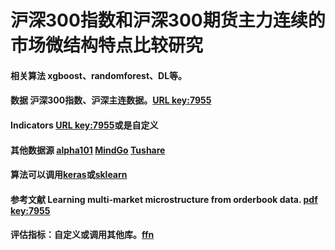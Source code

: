 # 沪深300指数和沪深300期货主力连续的市场微结构特点比较研究  
#### 相关算法 xgboost、randomforest、DL等。
#### 数据 沪深300指数、沪深主连数据。[URL key:7955](https://pan.baidu.com/s/1eZ2XcZdmWN2zpJYeta8qnw) 
#### Indicators [URL key:7955](https://pan.baidu.com/s/186yd-PeFfLEUmVFVRYObSw)或是自定义 
#### 其他数据源 [alpha101](https://github.com/Alsac/alpha101/blob/master/01-alpha%E5%9B%A0%E5%AD%90%E7%BC%96%E5%86%99) [MindGo](http://quant.10jqka.com.cn/platform/html/help-api.html?t=-1#226/829) [Tushare](https://waditu.com/document/2?doc_id=27)  
#### 算法可以调用[keras](https://keras.io/zh/)或[sklearn](https://www.scikitlearn.com.cn/)
#### 参考文献 Learning multi-market microstructure from orderbook data. [pdf key:7955](https://pan.baidu.com/s/1WrYIZm0FIjMtVmZ7SyxPWA)
#### 评估指标：自定义或调用其他库。[ffn](http://pmorissette.github.io/ffn/quick.html)
